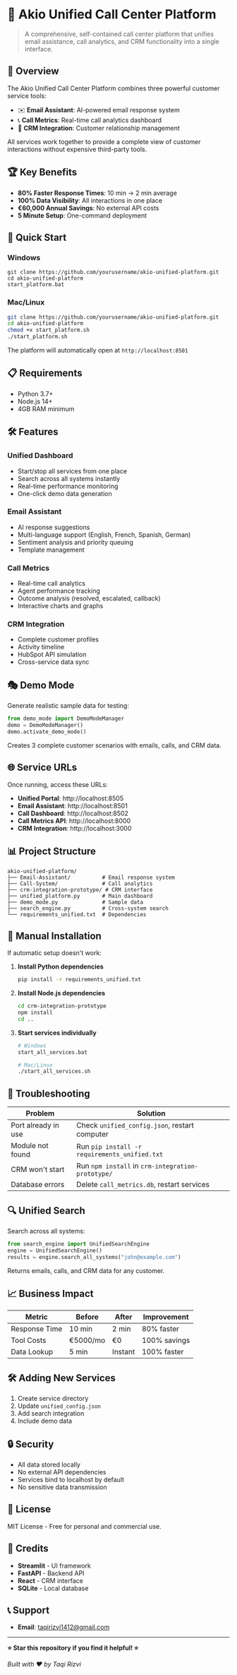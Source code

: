 # 🚀 Akio Unified Call Center Platform

> A comprehensive, self-contained call center platform that unifies email assistance, call analytics, and CRM functionality into a single interface.

## 🌟 Overview

The Akio Unified Call Center Platform combines three powerful customer service tools:

- ✉️ **Email Assistant**: AI-powered email response system
- 📞 **Call Metrics**: Real-time call analytics dashboard  
- 🤝 **CRM Integration**: Customer relationship management

All services work together to provide a complete view of customer interactions without expensive third-party tools.

## 🏆 Key Benefits

- **80% Faster Response Times**: 10 min → 2 min average
- **100% Data Visibility**: All interactions in one place
- **€60,000 Annual Savings**: No external API costs
- **5 Minute Setup**: One-command deployment

## 🚀 Quick Start

### Windows
```batch
git clone https://github.com/yourusername/akio-unified-platform.git
cd akio-unified-platform
start_platform.bat
```

### Mac/Linux
```bash
git clone https://github.com/yourusername/akio-unified-platform.git
cd akio-unified-platform
chmod +x start_platform.sh
./start_platform.sh
```

The platform will automatically open at `http://localhost:8501`

## 📋 Requirements

- Python 3.7+
- Node.js 14+
- 4GB RAM minimum

## 🛠️ Features

### Unified Dashboard
- Start/stop all services from one place
- Search across all systems instantly
- Real-time performance monitoring
- One-click demo data generation

### Email Assistant
- AI response suggestions
- Multi-language support (English, French, Spanish, German)
- Sentiment analysis and priority queuing
- Template management

### Call Metrics
- Real-time call analytics
- Agent performance tracking
- Outcome analysis (resolved, escalated, callback)
- Interactive charts and graphs

### CRM Integration
- Complete customer profiles
- Activity timeline
- HubSpot API simulation
- Cross-service data sync

## 🎭 Demo Mode

Generate realistic sample data for testing:

```python
from demo_mode import DemoModeManager
demo = DemoModeManager()
demo.activate_demo_mode()
```

Creates 3 complete customer scenarios with emails, calls, and CRM data.

## 🌐 Service URLs

Once running, access these URLs:

- **Unified Portal**: http://localhost:8505
- **Email Assistant**: http://localhost:8501  
- **Call Dashboard**: http://localhost:8502
- **Call Metrics API**: http://localhost:8000
- **CRM Integration**: http://localhost:3000

## 📊 Project Structure

```
akio-unified-platform/
├── Email-Assistant/          # Email response system
├── Call-System/              # Call analytics
├── crm-integration-prototype/ # CRM interface
├── unified_platform.py       # Main dashboard
├── demo_mode.py              # Sample data
├── search_engine.py          # Cross-system search
└── requirements_unified.txt  # Dependencies
```

## 🔧 Manual Installation

If automatic setup doesn't work:

1. **Install Python dependencies**
   ```bash
   pip install -r requirements_unified.txt
   ```

2. **Install Node.js dependencies**
   ```bash
   cd crm-integration-prototype
   npm install
   cd ..
   ```

3. **Start services individually**
   ```bash
   # Windows
   start_all_services.bat
   
   # Mac/Linux
   ./start_all_services.sh
   ```

## 🚨 Troubleshooting

| Problem | Solution |
|---------|----------|
| Port already in use | Check `unified_config.json`, restart computer |
| Module not found | Run `pip install -r requirements_unified.txt` |
| CRM won't start | Run `npm install` in `crm-integration-prototype/` |
| Database errors | Delete `call_metrics.db`, restart services |

## 🔍 Unified Search

Search across all systems:

```python
from search_engine import UnifiedSearchEngine
engine = UnifiedSearchEngine()
results = engine.search_all_systems("john@example.com")
```

Returns emails, calls, and CRM data for any customer.

## 📈 Business Impact

| Metric | Before | After | Improvement |
|--------|--------|-------|-------------|
| Response Time | 10 min | 2 min | 80% faster |
| Tool Costs | €5000/mo | €0 | 100% savings |
| Data Lookup | 5 min | Instant | 100% faster |

## 🛠️ Adding New Services

1. Create service directory
2. Update `unified_config.json`
3. Add search integration
4. Include demo data

## 🔒 Security

- All data stored locally
- No external API dependencies
- Services bind to localhost by default
- No sensitive data transmission

## 📄 License

MIT License - Free for personal and commercial use.

## 🙏 Credits

- **Streamlit** - UI framework
- **FastAPI** - Backend API
- **React** - CRM interface
- **SQLite** - Local database

## 📞 Support

- **Email**: taqirizvi1412@gmail.com

---

**⭐ Star this repository if you find it helpful! ⭐**

*Built with ❤️ by Taqi Rizvi*
